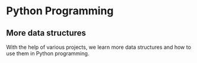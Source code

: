 # Python Programming
## More data structures
With the help of various projects, we learn more data structures and how to use them in Python programming.
